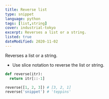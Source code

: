 ```yaml
---
title: Reverse list
type: snippet
language: python
tags: [list,string]
cover: industrial-tokyo
excerpt: Reverses a list or a string.
listed: true
dateModified: 2020-11-02
---
```


Reverses a list or a string.

- Use slice notation to reverse the list or string.

```py
def reverse(itr):
  return itr[::-1]

reverse([1, 2, 3]) # [3, 2, 1]
reverse('snippet') # 'teppins'
```
